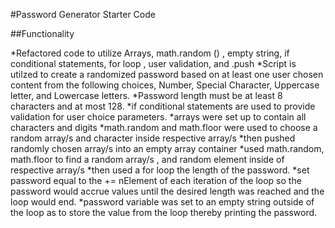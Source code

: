 #Password Generator Starter Code

##Functionality 

*Refactored code to utilize Arrays, math.random () , empty string, if conditional statements, for loop , user validation, and .push
*Script is utilzed to create a randomized password based on at least one user chosen content from the following choices, Number, Special Character, Uppercase letter, and Lowercase letters. 
*Password length must be at least 8 characters and at most 128.
*if conditional statements are used to provide validation for user choice parameters.
*arrays were set up to contain all characters and digits
*math.random and math.floor were used to choose a random array/s and character inside respective array/s 
*then pushed randomly chosen array/s into an empty array container 
*used math.random, math.floor to find a random array/s , and random element inside of respective array/s
*then used a for loop the length of the password. 
*set password equal to the += nElement of each iteration of the loop so the password would accrue values until the desired length was reached and the loop would end. 
*password variable was set to an empty string outside of the loop as to store the value from the loop thereby printing the password.

